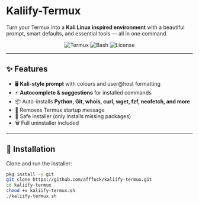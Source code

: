 # Kaliify-Termux

Turn your Termux into a **Kali Linux inspired environment** with a beautiful prompt, smart defaults, and essential tools — all in one command.

<p align="center">
  <img src="https://img.shields.io/badge/platform-termux-green?logo=android" alt="Termux">
  <img src="https://img.shields.io/badge/shell-bash-blue?logo=gnu-bash" alt="Bash">
  <img src="https://img.shields.io/badge/license-MIT-yellow" alt="License">
</p>

---

## ✨ Features
- 🖥️ **Kali-style prompt** with colours and user@host formatting  
- ⚡ **Autocomplete & suggestions** for installed commands  
- 📦 Auto-installs **Python, Git, whois, curl, wget, fzf, neofetch, and more**  
- 🧹 Removes Termux startup message  
- 🔄 Safe installer (only installs missing packages)  
- 🗑️ Full uninstaller included  

---

## 🚀 Installation

Clone and run the installer:

```bash
pkg install -y git
git clone https://github.com/afffuck/kaliify-termux.git
cd kaliify-termux
chmod +x kaliify-termux.sh
./kaliify-termux.sh
